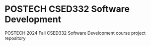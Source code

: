 # POSTECH CSED332 Software Development
POSTECH 2024 Fall CSED332 Software Development course project repository
